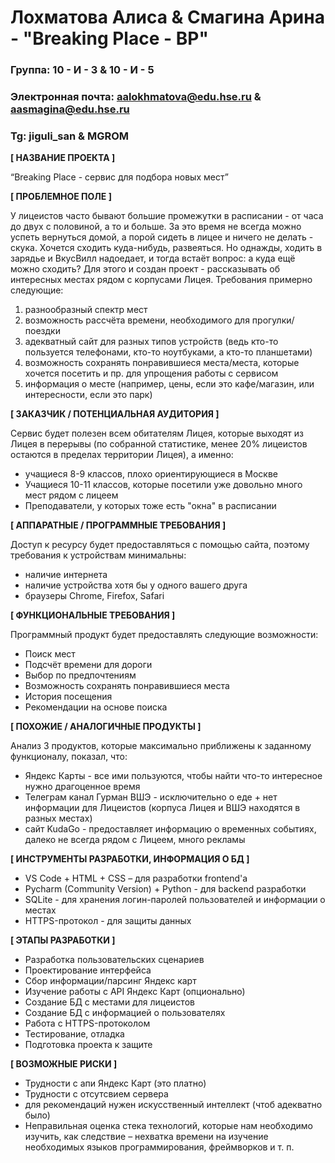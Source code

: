 # Лохматова Алиса & Смагина Арина - "Breaking Place - BP"


### Группа: 10 - И - 3 & 10 - И - 5
### Электронная почта: aalokhmatova@edu.hse.ru & aasmagina@edu.hse.ru
### Tg: jiguli_san & MGROM


**[ НАЗВАНИЕ ПРОЕКТА ]**

“Breaking Place - сервис для подбора новых мест”

**[ ПРОБЛЕМНОЕ ПОЛЕ ]**

У лицеистов часто бывают большие промежутки в расписании - от часа до двух с половиной, а то и больше. За это время не всегда можно успеть вернуться домой, а порой сидеть в лицее и ничего не делать - скука. Хочется сходить куда-нибудь, развеяться. Но однажды, ходить в зарядье и ВкусВилл надоедает, и тогда встаёт вопрос: а куда ещё можно сходить? Для этого и создан проект - рассказывать об интересных местах рядом с корпусами Лицея. Требования примерно следующие:
1) разнообразный спектр мест
2) возможность рассчёта времени, необходимого для прогулки/поездки
3) адекватный сайт для разных типов устройств (ведь кто-то пользуется телефонами, кто-то ноутбуками, а кто-то планшетами)
4) возможность сохранять понравившиеся места/места, которые хочется посетить и пр. для упрощения работы с сервисом
5) информация о месте (например, цены, если это кафе/магазин, или интересности, если это парк)


**[ ЗАКАЗЧИК / ПОТЕНЦИАЛЬНАЯ АУДИТОРИЯ ]**

Сервис будет полезен всем обитателям Лицея, которые выходят из Лицея в перерывы (по собранной статистике, менее 20% лицеистов остаются в пределах территории Лицея), а именно:
* учащиеся 8-9 классов, плохо ориентирующиеся в Москве
* Учащиеся 10-11 классов, которые посетили уже довольно много мест рядом с лицеем
* Преподаватели, у которых тоже есть "окна" в расписании


**[ АППАРАТНЫЕ / ПРОГРАММНЫЕ ТРЕБОВАНИЯ ]** 

Доступ к ресурсу будет предоставляться с помощью сайта, поэтому требования к устройствам минимальны:

* наличие интернета
* наличие устройства хотя бы у одного вашего друга
* браузеры Chrome, Firefox, Safari


**[ ФУНКЦИОНАЛЬНЫЕ ТРЕБОВАНИЯ ]**

Программный продукт будет предоставлять следующие возможности:
* Поиск мест
* Подсчёт времени для дороги
* Выбор по предпочтениям
* Возможность сохранять понравившиеся места
* История посещения
* Рекомендации на основе поиска


**[ ПОХОЖИЕ / АНАЛОГИЧНЫЕ ПРОДУКТЫ ]**

Анализ 3 продуктов, которые максимально приближены к заданному функционалу, показал, что:

* Яндекс Карты - все ими пользуются, чтобы найти что-то интересное нужно драгоценное время
* Телеграм канал Гурман ВШЭ - исключительно о еде + нет информации для Лицеистов (корпуса Лицея и ВШЭ находятся в разных местах)
* сайт KudaGo - предоставляет информацию о временных событиях, далеко не всегда рядом с Лицеем, много рекламы

**[ ИНСТРУМЕНТЫ РАЗРАБОТКИ, ИНФОРМАЦИЯ О БД ]**

*	VS Code + HTML + CSS – для разработки frontend'a
*	Pycharm (Community Version) + Python - для backend разработки
*	SQLite - для хранения логин-паролей пользователей и информации о местах
*   HTTPS-протокол - для защиты данных

**[ ЭТАПЫ РАЗРАБОТКИ ]**

*	Разработка пользовательских сценариев
*	Проектирование интерфейса
*   Сбор информации/парсинг Яндекс карт
*   Изучение работы с API Яндекс Карт (опционально)
*	Создание БД с местами для лицеистов
*	Cоздание БД с информацией о пользователях
*	Работа с HTTPS-протоколом
*	Тестирование, отладка
*	Подготовка проекта к защите

**[ ВОЗМОЖНЫЕ РИСКИ ]**

*	Трудности с апи Яндекс Карт (это платно)
*	Трудности с отсутсвием сервера
*	для рекомендаций нужен искусственный интеллект (чтоб адекватно было)
*	Неправильная оценка стека технологий, которые нам необходимо изучить, как следствие – нехватка времени на изучение    необходимых языков программирования, фреймворков и т. п.


